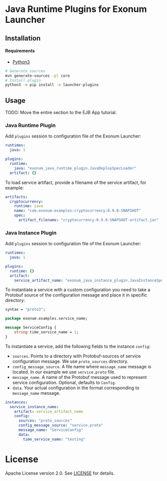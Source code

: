 # Java Runtime Plugins for Exonum Launcher

## Installation

#### Requirements

- [Python3](https://www.python.org/downloads/)

```bash
# Generate sources
mvn generate-sources -pl core
# Install plugin
python3 -m pip install -e launcher-plugins
```

## Usage

TODO: Move the entire section to the EJB App tutorial.

### Java Runtime Plugin

Add `plugins` session to configuration file of the Exonum Launcher:

```yaml
runtimes:
  java: 1

plugins:
  runtime:
    java: "exonum_java_runtime_plugin.JavaDeploySpecLoader"
  artifact: {}
```

To load service artifact, provide a filename of the service artifact, for example:

```yaml
artifacts:
  cryptocurrency:
    runtime: java
    name: "com.exonum.examples:cryptocurrency:0.9.0-SNAPSHOT"
    spec:
      artifact_filename: "cryptocurrency-0.9.0-SNAPSHOT-artifact.jar"
```

### Java Instance Plugin

Add `plugins` session to configuration file of the Exonum Launcher:

```yaml
runtimes:
  java: 1

plugins:
  runtime: {}
  artifact: 
    service_artifact_name: "exonum_java_instance_plugin.JavaInstanceSpecLoader"
```

To instantiate a service with a custom configuration you need to take a Protobuf
source of the configuration message and place it in specific directory:

  ```proto
  syntax = "proto3";
  
  package exonum.examples.service_name;
  
  message ServiceConfig {
      string time_service_name = 1;
  }
  ```

To instantiate a service, add the following fields to the instance `config`:

- `sources`. Points to a directory with Protobuf-sources of service configuration 
message. We use `proto_sources` directory.
- `config_message_source`. A file name where `message_name` message 
is located. In our example we use `service.proto` file.
- `message_name`. A name of the Protobuf message used to represent service configuration.
  Optional, defaults to `Config`.
- `data`. Your actual configuration in the format corresponding to `message_name` message.

```yaml
instances:
  service_instance_name:
    artifact: service_artifact_name
    config:
      sources: "proto_sources"
      config_message_source: "service.proto"
      message_name: "ServiceConfig"
      data:
        time_service_name: "testing"
```

# License

Apache License version 2.0. See [LICENSE](LICENSE) for details.
